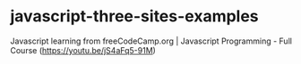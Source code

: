 # javascript-three-sites-examples
Javascript learning from freeCodeCamp.org | Javascript Programming - Full Course (https://youtu.be/jS4aFq5-91M)
